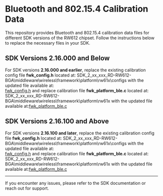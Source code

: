 # Bluetooth and 802.15.4 Calibration Data

This repository provides Bluetooth and 802.15.4 calibration data files for different SDK versions of the RW612 chipset. Follow the instructions below to replace the necessary files in your SDK.

## SDK Versions 2.16.000 and Below

For SDK versions **2.16.000 and earlier**, replace the existing calibration config file **fwk_config.h** located at:
SDK_2_xx_xxx_RD-RW612-BGA\middleware\wireless\framework\platform\rw61x\configs with the updated file available at:  
[fwk_config.h](/MCUXpresso/IRIS-W1/sw_config/BT_802_15_4_Calibration_Files/SDK_2_16_000/fwk_config.h) and replace calibration file **fwk_platform_ble.c** located at: SDK_2_xx_xxx_RD-RW612-BGA\middleware\wireless\framework\platform\rw61x with the updated file available at:[fwk_platform_ble.c](/MCUXpresso/IRIS-W1/sw_config/BT_802_15_4_Calibration_Files/SDK_2_16_000/fwk_platform_ble.c)

## SDK Versions 2.16.100 and Above

For SDK versions **2.16.100 and later**, replace the existing calibration config file **fwk_config.h** located at:
SDK_2_xx_xxx_RD-RW612-BGA\middleware\wireless\framework\platform\rw61x\configs with the updated file available at:  
[fwk_config.h](/MCUXpresso/IRIS-W1/sw_config/BT_802_15_4_Calibration_Files/SDK_2_16_100/fwk_config.h) and replace calibration file **fwk_platform_ble.c** located at: SDK_2_xx_xxx_RD-RW612-BGA\middleware\wireless\framework\platform\rw61x with the updated file available at:[fwk_platform_ble.c](/MCUXpresso/IRIS-W1/sw_config/BT_802_15_4_Calibration_Files/SDK_2_16_100/fwk_platform_ble.c)

---

If you encounter any issues, please refer to the SDK documentation or reach out for support.